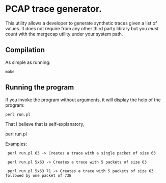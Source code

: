 # PCAP trace generator.

This utility allows a developer to generate synthetic traces given a list of values. It does not require from any other third party library but you *must* count with the mergecap utility under your system path.

## Compilation

As simple as running:
    
    make

## Running the program

If you invoke the program without arguments, it will display the help of the program:

    perl run.pl

That I believe that is self-explanatory,

  perl run.pl <list of integer with multiplicity>

  Examples:
  
     perl run.pl 63 -> Creates a trace with a single packet of size 63
     
     perl run.pl 5x63 -> Creates a trace with 5 packets of size 63
     
     perl run.pl 5x63 71 -> Creates a trace with 5 packets of size 63 followed by one packet of 73B



